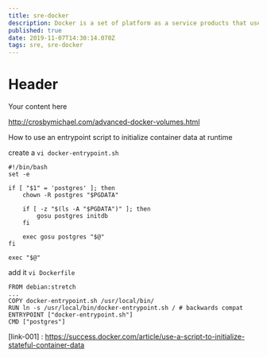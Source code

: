 ```yaml
---
title: sre-docker
description: Docker is a set of platform as a service products that use OS-level virtualization to deliver software in packages called containers
published: true
date: 2019-11-07T14:30:14.070Z
tags: sre, sre-docker
---
```


# Header
Your content here

http://crosbymichael.com/advanced-docker-volumes.html



How to use an entrypoint script to initialize container data at runtime


create a `vi docker-entrypoint.sh`

```
#!/bin/bash
set -e

if [ "$1" = 'postgres' ]; then
    chown -R postgres "$PGDATA"

    if [ -z "$(ls -A "$PGDATA")" ]; then
        gosu postgres initdb
    fi

    exec gosu postgres "$@"
fi

exec "$@"
```

add it `vi Dockerfile`

```
FROM debian:stretch
...
COPY docker-entrypoint.sh /usr/local/bin/
RUN ln -s /usr/local/bin/docker-entrypoint.sh / # backwards compat
ENTRYPOINT ["docker-entrypoint.sh"]
CMD ["postgres"]
```



[link-001] : https://success.docker.com/article/use-a-script-to-initialize-stateful-container-data